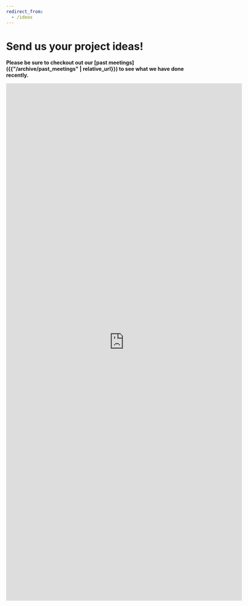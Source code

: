 ```yaml
---
redirect_from:
  - /ideas
---
```


# Send us your project ideas!

**Please be sure to checkout out our [past meetings]({{"/archive/past_meetings" | relative_url}}) to see what we have done recently.**

<iframe src="https://docs.google.com/forms/d/e/1FAIpQLSdcdLVwZUJUTPaBnxO8-Ae8pCra-oWupGqv1vXNJKkQBalg5Q/viewform?embedded=true" width="640" height="1400" frameborder="0" marginheight="0" marginwidth="0">Loading…</iframe>
